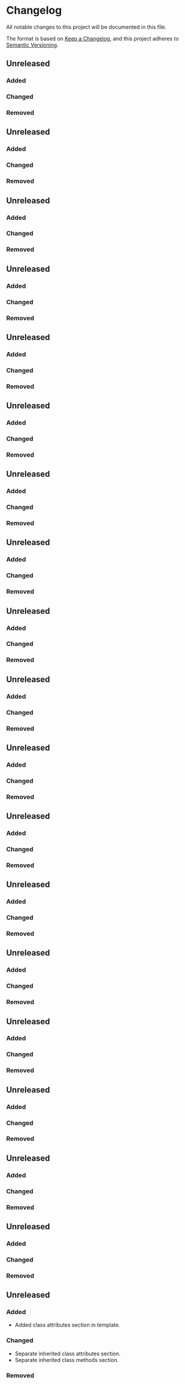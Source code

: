 # Changelog

All notable changes to this project will be documented in this file.

The format is based on [Keep a Changelog](https://keepachangelog.com/en/1.0.0/),
and this project adheres to [Semantic Versioning](https://semver.org/spec/v2.0.0.html).

## Unreleased

### Added

### Changed

### Removed


## Unreleased

### Added

### Changed

### Removed


## Unreleased

### Added

### Changed

### Removed


## Unreleased

### Added

### Changed

### Removed


## Unreleased

### Added

### Changed

### Removed


## Unreleased

### Added

### Changed

### Removed


## Unreleased

### Added

### Changed

### Removed


## Unreleased

### Added

### Changed

### Removed


## Unreleased

### Added

### Changed

### Removed


## Unreleased

### Added

### Changed

### Removed


## Unreleased

### Added

### Changed

### Removed


## Unreleased

### Added

### Changed

### Removed


## Unreleased

### Added

### Changed

### Removed


## Unreleased

### Added

### Changed

### Removed


## Unreleased

### Added

### Changed

### Removed


## Unreleased

### Added

### Changed

### Removed


## Unreleased

### Added

### Changed

### Removed


## Unreleased

### Added

### Changed

### Removed


## Unreleased

### Added

* Added class attributes section in template.

### Changed

* Separate inherited class attributes section.
* Separate inherited class methods section.

### Removed

